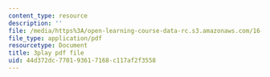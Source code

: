 ```yaml
---
content_type: resource
description: ''
file: /media/https%3A/open-learning-course-data-rc.s3.amazonaws.com/16-412j-cognitive-robotics-spring-2016/44d372dc770193617168c117af2f3558_I2uSCTUHsUI.pdf
file_type: application/pdf
resourcetype: Document
title: 3play pdf file
uid: 44d372dc-7701-9361-7168-c117af2f3558
---
```

